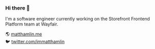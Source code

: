### Hi there 👋

I'm a software engineer currently working on the Storefront Frontend Platform team at Wayfair.

🌎 [matthamlin.me](https://matthamlin.me)  
🐦 [twitter.com/immatthamlin](https://twitter.com/immatthamlin)

<!--
**hamlim/hamlim** is a ✨ _special_ ✨ repository because its `README.md` (this file) appears on your GitHub profile.

Here are some ideas to get you started:

- 🔭 I’m currently working on ...
- 🌱 I’m currently learning ...
- 👯 I’m looking to collaborate on ...
- 🤔 I’m looking for help with ...
- 💬 Ask me about ...
- 📫 How to reach me: ...
- 😄 Pronouns: ...
- ⚡ Fun fact: ...
-->
